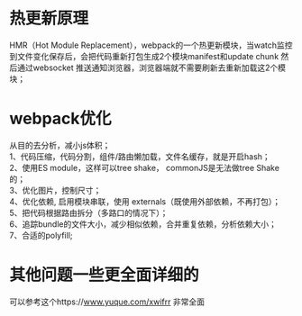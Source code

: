 # 热更新原理  
  HMR（Hot Module Replacement），webpack的一个热更新模块，当watch监控到文件变化保存后，会把代码重新打包生成2个模块manifest和update chunk 然后通过websocket 推送通知浏览器，浏览器端就不需要刷新去重新加载这2个模块；  
  
# webpack优化  
  从目的去分析，减小js体积；  
  1、代码压缩，代码分割，组件/路由懒加载，文件名缓存，就是开启hash；  
  2、使用ES module，这样可以tree shake， commonJS是无法做tree Shake的；  
  3、优化图片，控制尺寸；  
  4、优化依赖, 启用模块串联，使用 externals（既使用外部依赖，不再打包）；  
  5、把代码根据路由拆分（多路口的情况下）；  
  6、追踪bundle的文件大小，减少相似依赖，合并重复依赖，分析依赖大小；  
  7、合适的polyfill;  

# 其他问题一些更全面详细的  
  可以参考这个https://www.yuque.com/xwifrr 非常全面  